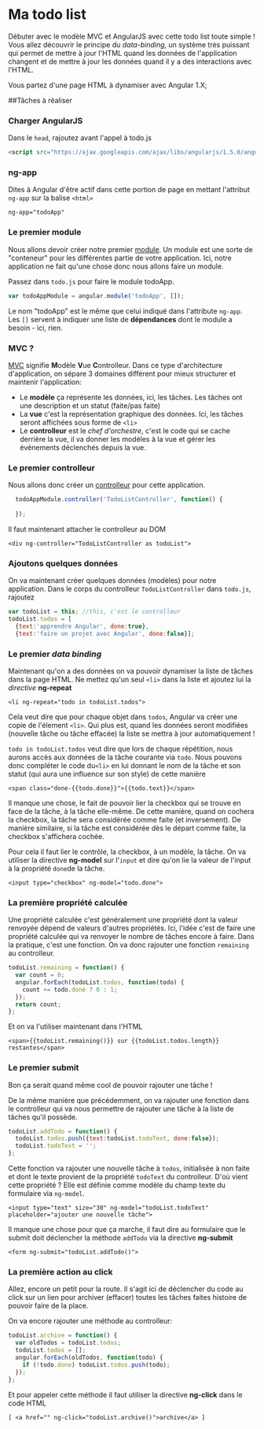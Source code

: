# Ma todo list

Débuter avec le modèle MVC et AngularJS avec cette todo list toute simple ! Vous allez découvrir le principe du *data-binding*, un système très puissant qui permet de mettre à jour l'HTML quand les données de l'application changent et de mettre à jour les données quand il y a des interactions avec l'HTML.

Vous partez d'une page HTML à dynamiser avec Angular 1.X;

##Tâches à réaliser

### Charger AngularJS

Dans le `head`, rajoutez avant l'appel à todo.js

```html
<script src="https://ajax.googleapis.com/ajax/libs/angularjs/1.5.0/angular.min.js"></script>
```

### ng-app

Dites à Angular d'être actif dans cette portion de page en mettant l'attribut `ng-app` sur la balise `<html>`

```
ng-app="todoApp"
```

### Le premier module

Nous allons devoir créer notre premier [module](https://docs.angularjs.org/guide/module). Un module est une sorte de "conteneur" pour les différentes partie de votre application. Ici, notre application ne fait qu'une chose donc nous allons faire un module. 

Passez dans `todo.js` pour faire le module todoApp.

```javascript
var todoAppModule = angular.module('todoApp', []);
```

Le nom "todoApp" est le même que celui indiqué dans l'attribute `ng-app`.
Les `[]` servent à indiquer une liste de **dépendances** dont le module a besoin - ici, rien.

### MVC ?

[MVC](https://fr.wikipedia.org/wiki/Mod%C3%A8le-vue-contr%C3%B4leur) signifie **M**odèle **V**ue **C**ontrolleur. Dans ce type d'architecture d'application, on sépare 3 domaines différent pour mieux structurer et maintenir l'application: 
- Le **modèle** ça représente les données, ici, les tâches. Les tâches ont une description et un statut (faite/pas faite)
- La **vue** c'est la représentation graphique des données. Ici, les tâches seront affichées sous forme de `<li>`
- Le **controlleur** est le *chef d'orchestre*, c'est le code qui se cache derrière la vue, il va donner les modèles à la vue et gérer les événements déclenchés depuis la vue.

### Le premier controlleur

Nous allons donc créer un [controlleur](https://docs.angularjs.org/guide/controller) pour cette application.

```javascript
  todoAppModule.controller('TodoListController', function() {
    
  });
```

Il faut maintenant attacher le controlleur au DOM

```
<div ng-controller="TodoListController as todoList">
```

### Ajoutons quelques données

On va maintenant créer quelques données (modèles) pour notre application. Dans le corps du controlleur `TodoListController` dans `todo.js`, rajoutez

```javascript
var todoList = this; //this, c'est le controlleur
todoList.todos = [
  {text:'apprendre Angular', done:true},
  {text:'faire un projet avec Angular', done:false}];
```

### Le premier *data binding*

Maintenant qu'on a des données on va pouvoir dynamiser la liste de tâches dans la page HTML. Ne mettez qu'un seul `<li>` dans la liste et ajoutez lui la *directive* **ng-repeat** 

```
<li ng-repeat="todo in todoList.todos">
```

Cela veut dire que pour chaque objet dans `todos`, Angular va créer une copie de l'élement `<li>`. Qui plus est, quand les données seront modifiées (nouvelle tâche ou tâche effacée) la liste se mettra à jour automatiquement !

`todo in todoList.todos` veut dire que lors de chaque répétition, nous aurons accès aux données de la tâche courante via `todo`. Nous pouvons donc compléter le code du`<li>` en lui donnant le nom de la tâche et son statut (qui aura une influence sur son style) de cette manière 

```
<span class="done-{{todo.done}}">{{todo.text}}</span>
```

Il manque une chose, le fait de pouvoir lier la checkbox qui se trouve en face de la tâche, à la tâche elle-même. De cette manière, quand on cochera la checkbox, la tâche sera considérée comme faite (et inversément). 
De manière similaire, si la tâche est considérée dès le départ comme faite, la checkbox s'affichera cochée.

Pour cela il faut lier le contrôle, la checkbox, à un modèle, la tâche. On va utiliser la directive **ng-model** sur l'`input` et dire qu'on lie la valeur de l'input à la propriété `done`de la tâche.

```
<input type="checkbox" ng-model="todo.done">
```

### La première propriété calculée

Une propriété calculée c'est généralement une propriété dont la valeur renvoyée dépend de valeurs d'autres propriétés. Ici, l'idée c'est de faire une propriété calculée qui va renvoyer le nombre de tâches encore à faire.
Dans la pratique, c'est une fonction. On va donc rajouter une fonction `remaining` au controlleur.

```javascript
todoList.remaining = function() {
  var count = 0;
  angular.forEach(todoList.todos, function(todo) {
    count += todo.done ? 0 : 1;
  });
  return count;
};
```

Et on va l'utiliser maintenant dans l'HTML

```
<span>{{todoList.remaining()}} sur {{todoList.todos.length}} restantes</span>
```

### Le premier submit

Bon ça serait quand même cool de pouvoir rajouter une tâche ! 

De la même manière que précédemment, on va rajouter une fonction dans le controlleur qui va nous permettre de rajouter une tâche à la liste de tâches qu'il possède.

```javascript
todoList.addTodo = function() {
  todoList.todos.push({text:todoList.todoText, done:false});
  todoList.todoText = '';
};
```

Cette fonction va rajouter une nouvelle tâche à `todos`, initialisée à non faite et dont le texte provient de la propriété `todoText` du controlleur. D'où vient cette propriété ? Elle est définie comme modèle du champ texte du formulaire via `ng-model`.

```
<input type="text" size="30" ng-model="todoList.todoText" placeholder="ajouter une nouvelle tâche">
```

Il manque une chose pour que ça marche, il faut dire au formulaire que le submit doit déclencher la méthode `addTodo` via la directive **ng-submit**

```
<form ng-submit="todoList.addTodo()">
```

### La première action au click

Allez, encore un petit pour la route. Il s'agit ici de déclencher du code au click sur un lien pour archiver (effacer) toutes les tâches faites histoire de pouvoir faire de la place.

On va encore rajouter une méthode au controlleur:

```javascript
todoList.archive = function() {
  var oldTodos = todoList.todos;
  todoList.todos = [];
  angular.forEach(oldTodos, function(todo) {
    if (!todo.done) todoList.todos.push(todo);
  });
};
```

Et pour appeler cette méthode il faut utiliser la directive **ng-click** dans le code HTML

```
[ <a href="" ng-click="todoList.archive()">archive</a> ]
```


